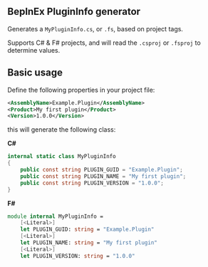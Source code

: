 ## BepInEx PluginInfo generator

Generates a `MyPluginInfo.cs`, or `.fs`, based on project tags.

Supports C# & F# projects, and will read the `.csproj` or `.fsproj` to determine values.

## Basic usage

Define the following properties in your project file:

```xml
<AssemblyName>Example.Plugin</AssemblyName>
<Product>My first plugin</Product>
<Version>1.0.0</Version>
```

this will generate the following class:

**C#**
```cs
internal static class MyPluginInfo
{
    public const string PLUGIN_GUID = "Example.Plugin";
    public const string PLUGIN_NAME = "My first plugin";
    public const string PLUGIN_VERSION = "1.0.0";
}
```

**F#**
```fsharp
module internal MyPluginInfo = 
    [<Literal>] 
    let PLUGIN_GUID: string = "Example.Plugin"
    [<Literal>] 
    let PLUGIN_NAME: string = "My first plugin"
    [<Literal>] 
    let PLUGIN_VERSION: string = "1.0.0"
```
